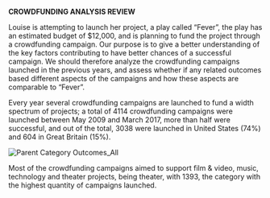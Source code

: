 **CROWDFUNDING ANALYSIS REVIEW**

Louise is attempting to launch her project, a play called “Fever”, the play has an estimated budget of $12,000, and is planning to fund the project through a crowdfunding campaign. 
Our purpose is to give a better understanding of the key factors contributing to have better chances of a successful campaign. We should therefore analyze the crowdfunding campaigns launched in the previous years, and assess whether if any related outcomes based different aspects of the campaigns and how these aspects are comparable to “Fever”.
 
Every year several crowdfunding campaigns are launched to fund a width spectrum of projects; a total of 4114 crowdfunding campaigns were launched between May 2009 and March 2017, more than half were successful, and out of the total, 3038 were launched in United States (74%) and 604 in Great Britain (15%). 

![Parent Category Outcomes_All](https://user-images.githubusercontent.com/88411170/130381461-55440b77-4db3-42dc-8444-3abf74e37e6c.png)

Most of the crowdfunding campaigns aimed to support film & video, music, technology and theater projects, being theater, with 1393, the category with the highest quantity of campaigns launched.
